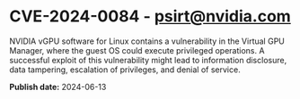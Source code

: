 # CVE-2024-0084 - psirt@nvidia.com

NVIDIA vGPU software for Linux contains a vulnerability in the Virtual GPU Manager, where the guest OS could execute privileged operations. A successful exploit of this vulnerability might lead to information disclosure, data tampering, escalation of privileges, and denial of service.

**Publish date:** 2024-06-13
